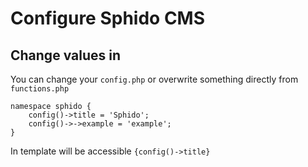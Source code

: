 # Configure Sphido CMS

## Change values in

You can change your `config.php` or overwrite something directly from `functions.php`

	namespace sphido {
		config()->title = 'Sphido';
		config()->->example = 'example';
	}
	
In template will be accessible `{config()->title}`